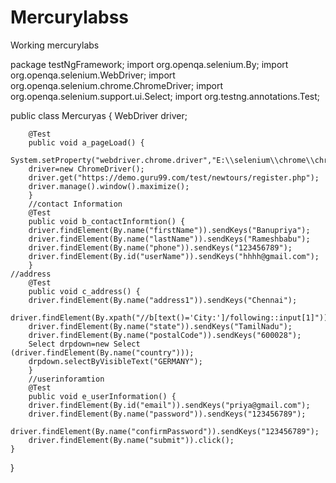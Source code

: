 # Mercurylabss
Working mercurylabs

package testNgFramework;
import org.openqa.selenium.By;
import org.openqa.selenium.WebDriver;
import org.openqa.selenium.chrome.ChromeDriver;
import org.openqa.selenium.support.ui.Select;
import org.testng.annotations.Test;

public class Mercuryas {
	WebDriver driver;

		@Test
		public void a_pageLoad() {
		System.setProperty("webdriver.chrome.driver","E:\\selenium\\chrome\\chromedriver_win32\\chromedriver.exe");
		driver=new ChromeDriver();
		driver.get("https://demo.guru99.com/test/newtours/register.php");
		driver.manage().window().maximize();
		}
		//contact Information
		@Test
		public void b_contactInformtion() {
		driver.findElement(By.name("firstName")).sendKeys("Banupriya");
		driver.findElement(By.name("lastName")).sendKeys("Rameshbabu");
		driver.findElement(By.name("phone")).sendKeys("123456789");
		driver.findElement(By.id("userName")).sendKeys("hhhh@gmail.com");
		}
    //address
		@Test
		public void c_address() {
		driver.findElement(By.name("address1")).sendKeys("Chennai");
		driver.findElement(By.xpath("//b[text()='City:']/following::input[1]")).sendKeys("Chennai");
		driver.findElement(By.name("state")).sendKeys("TamilNadu");
		driver.findElement(By.name("postalCode")).sendKeys("600028");
		Select drpdown=new Select (driver.findElement(By.name("country")));
		drpdown.selectByVisibleText("GERMANY");
		}
		//userinforamtion
		@Test
		public void e_userInformation() {
		driver.findElement(By.id("email")).sendKeys("priya@gmail.com");
		driver.findElement(By.name("password")).sendKeys("123456789");
		driver.findElement(By.name("confirmPassword")).sendKeys("123456789");
		driver.findElement(By.name("submit")).click();
	}

}

